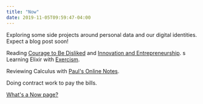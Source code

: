 ```yaml
---
title: "Now"
date: 2019-11-05T09:59:47-04:00
---
```


Exploring some side projects around personal data and our digital identities. Expect a blog post soon!

Reading [Courage to Be Disliked](https://www.amazon.com/Courage-Be-Disliked-Phenomenon-Happiness-ebook/dp/B078MDSV8T) and [Innovation and Entrepreneurship](https://www.amazon.com/Innovation-Entrepreneurship-Peter-F-Drucker-ebook/dp/B000FC12BO).
s
Learning Elixir with [Exercism](https://exercism.io).

Reviewing Calculus with [Paul's Online Notes](http://tutorial.math.lamar.edu/). 

Doing contract work to pay the bills.

[What's a Now page?](https://nownownow.com/about)